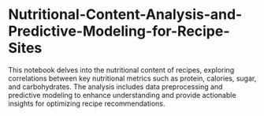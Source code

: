 # Nutritional-Content-Analysis-and-Predictive-Modeling-for-Recipe-Sites
This notebook delves into the nutritional content of recipes, exploring correlations between key nutritional metrics such as protein, calories, sugar, and carbohydrates. The analysis includes data preprocessing and predictive modeling to enhance understanding and provide actionable insights for optimizing recipe recommendations.
